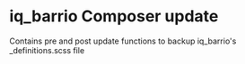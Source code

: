 # iq_barrio Composer update

Contains pre and post update functions to backup iq_barrio's _definitions.scss file

